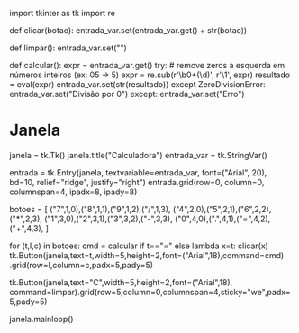 import tkinter as tk
import re

def clicar(botao):
    entrada_var.set(entrada_var.get() + str(botao))

def limpar():
    entrada_var.set("")

def calcular():
    expr = entrada_var.get()
    try:
        # remove zeros à esquerda em números inteiros (ex: 05 -> 5)
        expr = re.sub(r'\b0+(\d)', r'\1', expr)
        resultado = eval(expr)
        entrada_var.set(str(resultado))
    except ZeroDivisionError:
        entrada_var.set("Divisão por 0")
    except:
        entrada_var.set("Erro")

# Janela
janela = tk.Tk()
janela.title("Calculadora")
entrada_var = tk.StringVar()

entrada = tk.Entry(janela, textvariable=entrada_var, font=("Arial", 20), bd=10, relief="ridge", justify="right")
entrada.grid(row=0, column=0, columnspan=4, ipadx=8, ipady=8)

botoes = [
    ("7",1,0),("8",1,1),("9",1,2),("/",1,3),
    ("4",2,0),("5",2,1),("6",2,2),("*",2,3),
    ("1",3,0),("2",3,1),("3",3,2),("-",3,3),
    ("0",4,0),(".",4,1),("=",4,2),("+",4,3),
]

for (t,l,c) in botoes:
    cmd = calcular if t=="=" else lambda x=t: clicar(x)
    tk.Button(janela,text=t,width=5,height=2,font=("Arial",18),command=cmd)\
        .grid(row=l,column=c,padx=5,pady=5)

tk.Button(janela,text="C",width=5,height=2,font=("Arial",18),
          command=limpar).grid(row=5,column=0,columnspan=4,sticky="we",padx=5,pady=5)

janela.mainloop()
